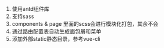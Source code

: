 
1. 使用antd组件库
2. 支持sass
3. components & page 里面的scss会进行模块化打包，其余不会
4. 通过路由配置表自动生成面包屑和菜单
5. 添加外部static静态目录，参考vue-cli